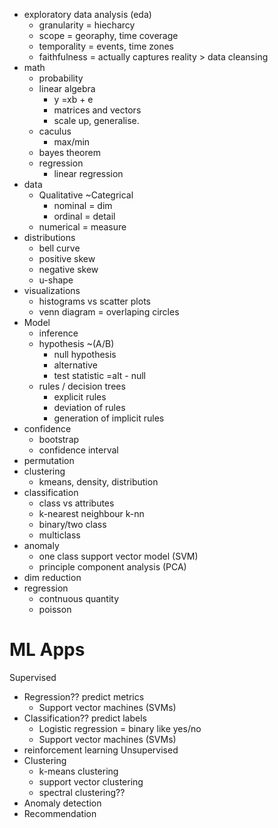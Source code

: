 
- exploratory data analysis (eda)
  - granularity = hiecharcy
  - scope = georaphy, time coverage
  - temporality = events, time zones
  - faithfulness = actually captures reality > data cleansing
- math
  - probability
  - linear algebra
    - y =xb + e
    - matrices and vectors
    - scale up, generalise.
  - caculus
    - max/min
  - bayes theorem
  - regression
    - linear regression
- data
  - Qualitative ~Categrical
    - nominal = dim
    - ordinal = detail
  - numerical = measure
- distributions
  - bell curve
  - positive skew
  - negative skew
  - u-shape
- visualizations
  - histograms vs scatter plots
  - venn diagram = overlaping circles
- Model
  - inference
  - hypothesis ~(A/B)
    - null hypothesis 
    - alternative 
    - test statistic =alt - null
  - rules / decision trees
    - explicit rules
    - deviation of rules
    - generation of implicit rules
- confidence
  - bootstrap
  - confidence interval
- permutation
- clustering  
  - kmeans, density, distribution
- classification
  - class vs attributes
  - k-nearest neighbour k-nn
  - binary/two class
  - multiclass
- anomaly
  - one class support vector model (SVM)
  - principle component analysis (PCA)
- dim reduction
- regression
  - contnuous quantity
  - poisson

# ML Apps
Supervised 
- Regression?? predict metrics
  - Support vector machines (SVMs) 
- Classification?? predict labels
  - Logistic regression = binary like yes/no
  - Support vector machines (SVMs) 
- reinforcement learning
Unsupervised
- Clustering
  - k-means clustering
  - support vector clustering
  - spectral clustering??
- Anomaly detection
- Recommendation

